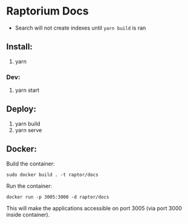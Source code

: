 # Raptorium Docs

- Search will not create indexes until `yarn build` is ran

## Install:

1. yarn

### Dev:

1. yarn start

## Deploy:

1. yarn build
2. yarn serve

## Docker:

Build the container:

```sudo docker build . -t raptor/docs```

Run the container:

```docker run -p 3005:3000 -d raptor/docs```

This will make the applications accessible on port 3005 (via port 3000 inside container).